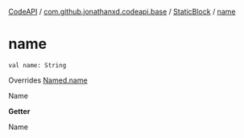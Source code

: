 [CodeAPI](../../index.md) / [com.github.jonathanxd.codeapi.base](../index.md) / [StaticBlock](index.md) / [name](.)

# name

`val name: String`

Overrides [Named.name](../-named/name.md)

Name

**Getter**

Name

